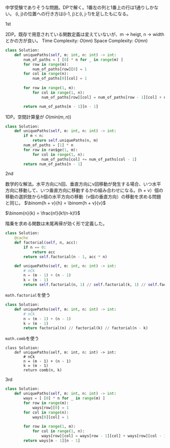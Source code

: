 中学受験でありそうな問題。DPで解く。1番左の列と1番上の行は1通りしかない。
(i, j)の位置への行き方は(i-1, j)と(i, j-1)を足したもになる。

1st

2DP。既存で用意されている関数定義は変えていないが、m -> heigt, n -> widthとかの方が良い。
Time Complexity: $O(mn)$
Space Complexity: $O(mn)$

```python
class Solution:
    def uniquePaths(self, m: int, n: int) -> int:
        num_of_paths = [ [0] * n for _ in range(m) ]
        for row in range(m):
            num_of_paths[row][0] = 1
        for col in range(n):
            num_of_paths[0][col] = 1
        
        for row in range(1, m):
            for col in range(1, n):
                num_of_paths[row][col] = num_of_paths[row - 1][col] + num_of_paths[row][col - 1]

        return num_of_paths[m - 1][n - 1]
```

1DP。空間計算量が $O(min(m, n))$
```python
class Solution:
    def uniquePaths(self, m: int, n: int) -> int:
        if m < n:
            return self.uniquePaths(n, m)
        num_of_paths = [1] * n
        for row in ran$ge(1, m):
            for col in range(1, n):
                num_of_paths[col] += num_of_paths[col - 1]
        return num_of_paths[n - 1]
```

2nd

数学的な解法。水平方向にh回、垂直方向にv回移動が発生する場合、いつ水平方向に移動して、いつ垂直方向に移動するかの組み合わせになる。(h + v）個の移動の選択肢からh個の水平方向の移動（v個の垂直方向）の移動を求める問題と同じ。 $\binom{h + v}{h} = \binom{h + v}{v}$

$\binom{n}{k} = \frac{n!}{k!(n-k)!}$

階乗を求める関数は末尾再帰が効く形で定義した。
```python
class Solution:
    @cache
    def factorial(self, n, acc):
        if n == 0:
            return acc
        return self.factorial(n - 1, acc * n)

    def uniquePaths(self, m: int, n: int) -> int:
        # nCk
        n = (m - 1) + (n - 1)
        k = (m - 1)
        return self.factorial(n, 1) // self.factorial(k, 1) // self.factorial(n - k, 1)
```

`math.factorial`を使う
```python
class Solution:
    def uniquePaths(self, m: int, n: int) -> int:
        # nCk
        n = (m - 1) + (n - 1)
        k = (m - 1)
        return factorial(n) // factorial(k) // factorial(n - k)
```

`math.comb`を使う
```
class Solution:
    def uniquePaths(self, m: int, n: int) -> int:
        # nCk
        n = (m - 1) + (n - 1)
        k = (m - 1)
        return comb(n, k)
```
3rd

```python
class Solution:
    def uniquePaths(self, m: int, n: int) -> int:
        ways = [ [0] * n for _ in range(m) ]
        for row in range(m):
            ways[row][0] = 1
        for col in range(n):
            ways[0][col] = 1
        
        for row in range(1, m):
            for col in range(1, n):
                ways[row][col] = ways[row - 1][col] + ways[row][col - 1]
        return ways[m - 1][n - 1]
```
